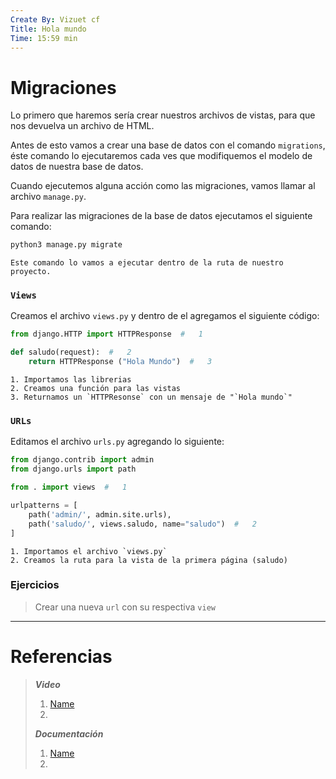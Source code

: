 ```yaml
---
Create By: Vizuet cf
Title: Hola mundo
Time: 15:59 min
---
```

# Migraciones

Lo primero que haremos sería crear nuestros archivos de vistas, para que nos devuelva un archivo de HTML.

Antes de esto vamos a crear una base de datos con el comando `migrations`, éste comando lo ejecutaremos cada ves que modifiquemos el modelo de datos de nuestra base de datos.

Cuando ejecutemos alguna acción como las migraciones, vamos llamar al archivo `manage.py`.

Para realizar las migraciones de la base de datos ejecutamos el siguiente comando:

```bash
python3 manage.py migrate
```
	Este comando lo vamos a ejecutar dentro de la ruta de nuestro proyecto.

### `Views`

Creamos el archivo `views.py` y dentro de el agregamos el siguiente código:

```Python
from django.HTTP import HTTPResponse  #   1

def saludo(request):  #   2
	return HTTPResponse ("Hola Mundo")  #   3
```
	1. Importamos las librerias
	2. Creamos una función para las vistas
	3. Returnamos un `HTTPResonse` con un mensaje de "`Hola mundo`"

### `URLs`

Editamos el archivo `urls.py` agregando lo siguiente:

```python
from django.contrib import admin
from django.urls import path

from . import views  #   1

urlpatterns = [
    path('admin/', admin.site.urls),
    path('saludo/', views.saludo, name="saludo")  #   2
]
```
	1. Importamos el archivo `views.py`
	2. Creamos la ruta para la vista de la primera página (saludo)

### Ejercicios

> Crear una nueva `url` con su respectiva `view`

---
# Referencias

> ***Video***
> 
> 1. [Name]()
> 2. 
> 
> ***Documentación***
> 
> 1. [Name]()
> 2. 